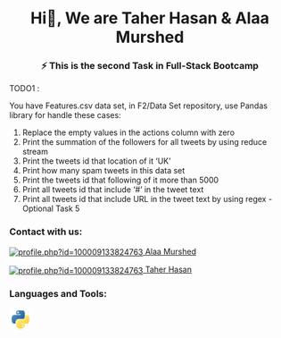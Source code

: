 <h1 align="center">Hi👋, We are Taher Hasan & Alaa Murshed</h1>
<h3 align="center">⚡ This is the second Task in Full-Stack Bootcamp</h3>



<p align="left" >
TODO1 :
</p>
<p >
You have Features.csv data set, in F2/Data Set repository, use Pandas library for handle these 
cases:
</p>
<p>
<ol >
        <li>Replace the empty values in the actions column with zero</li>
        <li>Print the summation of the followers for all tweets by using reduce stream</li>
        <li>Print the tweets id that location of it ‘UK’</li>
        <li>Print how many spam tweets in this data set</li>
        <li>Print the tweets id that following of it more than 5000</li>
        <li>Print all tweets id that include ‘#’ in the tweet text</li>
        <li>Print all tweets id that include URL in the tweet text by using regex - Optional Task 5</li>
      </ol>

</p>

<h3 align="left">Contact with us:</h3>
<p align="left">
<a href="https://fb.com/profile.php?id=100009133824763" target="blank"><img align="center" src="https://raw.githubusercontent.com/rahuldkjain/github-profile-readme-generator/master/src/images/icons/Social/facebook.svg" alt="profile.php?id=100009133824763" height="30" width="40" /> Alaa Murshed</a> </p>
<p align="left">
<a href="https://fb.com/profile.php?id=100009133824763" target="blank"><img align="center" src="https://raw.githubusercontent.com/rahuldkjain/github-profile-readme-generator/master/src/images/icons/Social/facebook.svg" alt="profile.php?id=100009133824763" height="30" width="40" /> Taher Hasan</a>
</p>

<h3 align="left">Languages and Tools:</h3>
<p align="left"> <a href="https://www.python.org" target="_blank" rel="noreferrer"> <img src="https://raw.githubusercontent.com/devicons/devicon/master/icons/python/python-original.svg" alt="python" width="40" height="40"/> </a> </p>
